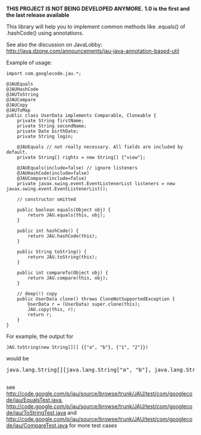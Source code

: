 **THIS PROJECT IS NOT BEING DEVELOPED ANYMORE.**
**1.0 is the first and the last release available**

This library will help you to implement common methods like .equals() of .hashCode() using annotations.

See also the discussion on JavaLobby: http://java.dzone.com/announcements/jau-java-annotation-based-util

Example of usage:
```
import com.googlecode.jau.*;

@JAUEquals
@JAUHashCode
@JAUToString
@JAUCompare
@JAUCopy
@JAUToMap
public class UserData implements Comparable, Cloneable {
    private String firstName;
    private String secondName;
    private Date birthDate;
    private String login;
     
    @JAUEquals // not really necessary. All fields are included by default.
    private String[] rights = new String[] {"view"};
 
    @JAUEquals(include=false) // ignore listeners
    @JAUHashCode(include=false)
    @JAUCompare(include=false)
    private javax.swing.event.EventListenerList listeners = new javax.swing.event.EventListenerList();
 
    // constructor omitted 

    public boolean equals(Object obj) {
        return JAU.equals(this, obj);
    } 

    public int hashCode() {
        return JAU.hashCode(this);
    }

    public String toString() {
        return JAU.toString(this);
    }

    public int compareTo(Object obj) {
        return JAU.compare(this, obj);
    }

    // deep(!) copy
    public UserData clone() throws CloneNotSupportedException {
        UserData r = (UserData) super.clone(this);
        JAU.copy(this, r);
        return r;
    }
}
```

For example, the output for
```
JAU.toString(new String[][] {{"a", "b"}, {"1", "2"}})
```
would be
<pre>
java.lang.String[][java.lang.String["a", "b"], java.lang.String["1", "2"]]<br>
</pre>

see http://code.google.com/p/jau/source/browse/trunk/JAU/test/com/googlecode/jau/EqualsTest.java, http://code.google.com/p/jau/source/browse/trunk/JAU/test/com/googlecode/jau/ToStringTest.java and
http://code.google.com/p/jau/source/browse/trunk/JAU/test/com/googlecode/jau/CompareTest.java for more test cases
